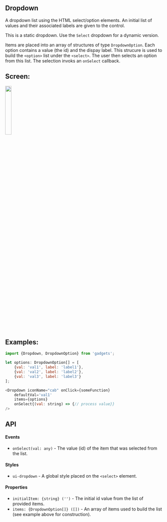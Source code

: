 <a name="module_Dropdown"></a>

## Dropdown
A dropdown list using the HTML select/option elements.  An initial list of
values and their associated labels are given to the control.

This is a static dropdown.  Use the `Select` dropdown for a dynamic
version.

Items are placed into an array of structures of type `DropdownOption`.
Each option contains a value (the id)  and the dispay label.  This strucure
is used to build the `<option>` list under the `<select>`.  The user then
selects an option from this list.  The selection invoks an `onSelect`
callback.

## Screen:
<img src="https://github.com/jmquigley/gadgets/blob/master/images/dropdown.png" width="20%" height="20%" />

## Examples:

```javascript
import {Dropdown, DropdownOption} from 'gadgets';

let options: DropdownOption[] = [
    {val: 'val1', label: 'label1'},
    {val: 'val2', label: 'label2'},
    {val: 'val3', label: 'label3'}
];

<Dropdown iconName="cab" onClick={someFunction}
    defaultVal='val1'
    items={options}
    onSelect{(val: string) => {// process value}}
/>
```

## API
#### Events
- `onSelect(val: any)` - The value (id) of the item that was selected
from the list.

#### Styles
- `ui-dropdown` - A global style placed on the `<select>` element.

#### Properties
- `initialItem: {string} ('')` - The initial id value from the list of
provided items.
- `items: {DropdownOption[]} ([])` - An array of items used to build
the list (see example above for construction).

